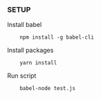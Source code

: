 ### SETUP
Install babel
```
    npm install -g babel-cli
```

Install packages
```
    yarn install
```

Run script
```
    babel-node test.js
```

